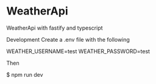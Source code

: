 # WeatherApi

WeatherApi with fastify and typescript

Development
Create a .env file with the following

WEATHER_USERNAME=test
WEATHER_PASSWORD=test

Then

$ npm run dev
